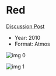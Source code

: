 # Red 

[Discussion Post](https://www.avsforum.com/threads/bass-eq-for-filtered-movies.2995212/post-58239628)

* Year: 2010
* Format: Atmos

![img 0](https://i.imgur.com/qT39f3p.jpg)

![img 1](https://i.imgur.com/PfzNbnN.jpg)


